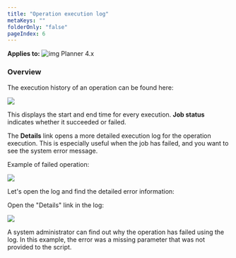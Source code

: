 ```yaml
---
title: "Operation execution log"
metaKeys: ""
folderOnly: "false"
pageIndex: 6
---
```


 **Applies to:** ![img](https://profitbasedocs.blob.core.windows.net/icons/yes-icon.png) Planner 4.x
 
### Overview

The execution history of an operation can be found here:

![](https://profitbasedocs.blob.core.windows.net/plannerimages/OpenLog.png)

This displays the start and end time for every execution.
**Job status** indicates whether it succeeded or failed.

The **Details** link opens a more detailed execution log for the operation execution.
This is especially useful when the job has failed, and you want to see the system error message.

Example of failed operation:

![](https://profitbasedocs.blob.core.windows.net/plannerimages/OperationError1.png)

Let's open the log and find the detailed error information:

Open the "Details" link in the log:

![](https://profitbasedocs.blob.core.windows.net/plannerimages/OperationError2.png)

A system administrator can find out why the operation has failed using the log.
In this example, the error was a missing parameter that was not provided to the script.
